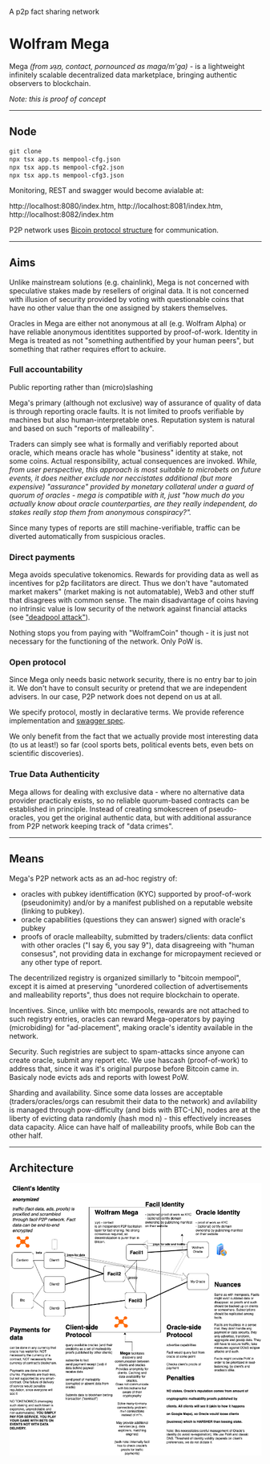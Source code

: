 A p2p fact sharing network

# Wolfram Mega

Mega *(from מַגָע, contact, pornounced as maga/m'ga)* - is a lightweight infinitely scalable decentralized data marketplace, bringing authentic observers to blockchain.

*Note: this is proof of concept*

---------

## Node

```
git clone
npx tsx app.ts mempool-cfg.json
npx tsx app.ts mempool-cfg2.json
npx tsx app.ts mempool-cfg3.json
```
Monitoring, REST and swagger would become avialable at:

http://localhost:8080/index.htm, http://localhost:8081/index.htm, http://localhost:8082/index.htm

P2P network uses [Bicoin protocol structure](https://en.bitcoin.it/wiki/Protocol_specification#Message_structure) for communication.


--------

## Aims
Unlike mainstream solutions (e.g. chainlink), Mega is not concerned with speculative stakes made by resellers of original data. It is not concerned with illusion of security provided by voting with questionable coins that have no other value than the one assigned by stakers themselves.

Oracles in Mega are either not anonymous at all (e.g. Wolfram Alpha) or have reliable anonymous identitites supported by proof-of-work. Identity in Mega is treated as not "something authentified by your human peers", but something that rather requires effort to ackuire.

### Full accountability

Public reporting rather than (micro)slashing

Mega's primary (although not exclusive) way of assurance of quality of data is through reporting oracle faults. It is not limited to proofs verifiable by machines but also human-interpretable ones. Reputation system is natural and based on such "reports of malleability". 

Traders can simply see what is formally and verifiably reported about oracle, which means oracle has whole "business" identity at stake, not some coins. Actual responsibility, actual consequences are invoked. *While, from user perspective, this approach is most suitable to microbets on future events, it does neither exclude nor neccistates additional (but more expensive) "assurance" provided by monetary collateral under a guard of quorum of oracles - mega is compatible with it, just "how much do you actually know about oracle counterparties, are they really independent, do stakes really stop them from anonymous conspiracy?".*

Since many types of reports are still machine-verifiable, traffic can be diverted automatically from suspicious oracles.

### Direct payments

Mega avoids speculative tokenomics. Rewards for providing data as well as incentives for p2p facilitators are direct. Thus we don't have "automated market makers" (market making is not automatable), Web3 and other stuff that disagrees with common sense. The main disadvantage of coins having no intrinsic value is low security of the network against financial attacks (see ["deadpool attack"](https://forum.cardano.org/t/deathpool-attack-on-any-pos/143677)).

Nothing stops you from paying with "WolframCoin" though - it is just not necessary for the functioning of the network. Only PoW is.

### Open protocol

Since Mega only needs basic network security, there is no entry bar to join it. We don't have to consult security or pretend that we are independent advisers. In our case, P2P network does not depend on us at all. 

We specify protocol, mostly in declarative terms. We provide reference implementation and [swagger spec](wolfram-mega-spec.yaml). 

We only benefit from the fact that we actually provide most interesting data (to us at least!) so far (cool sports bets, political events bets, even bets on scientific discoveries).

### True Data Authenticity

Mega allows for dealing with exclusive data - where no alternative data provider practicaly exists, so no reliable quorum-based contracts can be established in principle. Instead of creating smokescreen of pseudo-oracles, you get the original authentic data, but with additional assurance from P2P network keeping track of "data crimes".

--------

## Means

Mega's P2P network acts as an ad-hoc registry of:

- oracles with pubkey identiffication (KYC) supported by proof-of-work (pseudonimity) and/or by a manifest published on a reputable website (linking to pubkey).
- oracle capabilities (questions they can answer) signed with oracle's pubkey
- proofs of oracle malleabilty, submitted by traders/clients: data conflict with other oracles ("I say 6, you say 9"), data disagreeing with "human consesus", not providing data in exchange for micropayment recieved or any other type of report.

The decentrilized registry is organized simillarly to "bitcoin mempool", except it is aimed at preserving "unordered collection of advertisements and malleability reports", thus does not require blockchain to operate. 

Incentives. Since, unlike with btc mempools, rewards are not attached to such registry entries, oracles can reward Mega-operators by paying (microbiding) for "ad-placement", making oracle's identity available in the network. 

Security. Such registries are subject to spam-attacks since anyone can create oracle, submit any report etc. We use hascash (proof-of-work) to address that, since it was it's original purpose before Bitcoin came in. Basicaly node evicts ads and reports with lowest PoW.

Sharding and availability. Since some data losses are acceptable (traders/oracles/orgs can resubmit their data to the network) and avilability is managed through pow-difficulty (and bids with BTC-LN), nodes are at the liberty of evicting data randomly (hash mod n) - this effectively increases data capacity. Alice can have half of malleability proofs, while Bob can the other half.

--------


## Architecture

![image](image.png)

